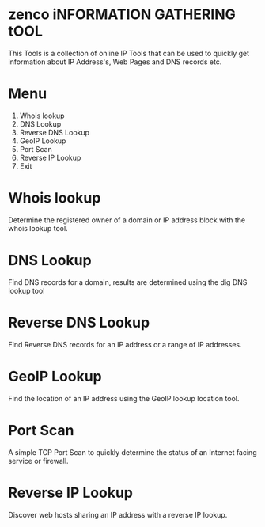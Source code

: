 # zenco iNFORMATION GATHERING tOOL
This Tools is a collection of online IP Tools that can be used to quickly get information about IP Address's, Web Pages and DNS records etc.

# Menu
1) Whois lookup
2) DNS Lookup
3) Reverse DNS Lookup
4) GeoIP Lookup
5) Port Scan
6) Reverse IP Lookup
7) Exit
# Whois lookup
Determine the registered owner of a domain or IP address block with the whois lookup tool.
# DNS Lookup
Find DNS records for a domain, results are determined using the dig DNS lookup tool
# Reverse DNS Lookup
Find Reverse DNS records for an IP address or a range of IP addresses.
# GeoIP Lookup
Find the location of an IP address using the GeoIP lookup location tool.
# Port Scan
A simple TCP Port Scan to quickly determine the status of an Internet facing service or firewall.
# Reverse IP Lookup
Discover web hosts sharing an IP address with a reverse IP lookup.

